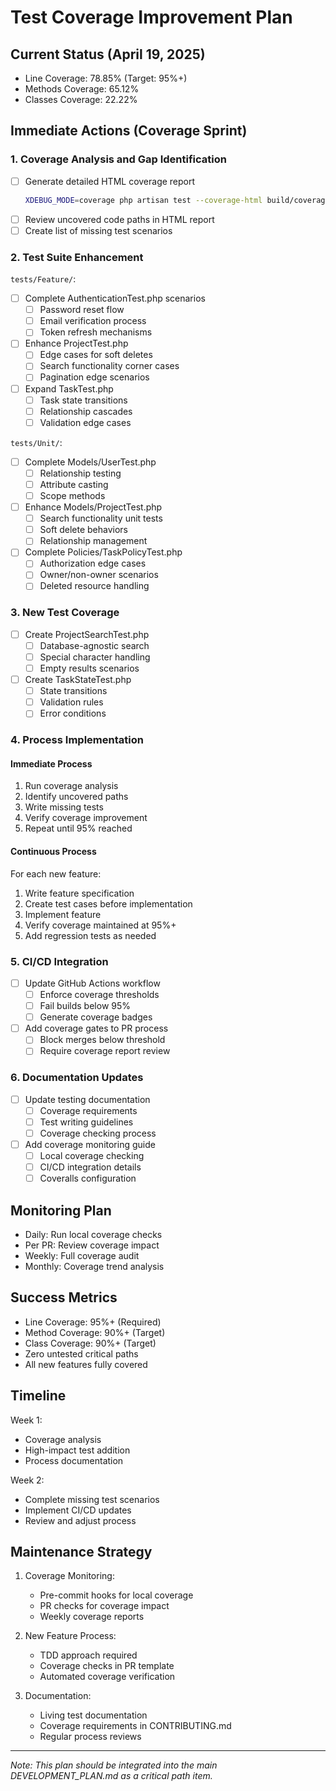 # Test Coverage Improvement Plan

## Current Status (April 19, 2025)
- Line Coverage: 78.85% (Target: 95%+)
- Methods Coverage: 65.12%
- Classes Coverage: 22.22%

## Immediate Actions (Coverage Sprint)

### 1. Coverage Analysis and Gap Identification
- [ ] Generate detailed HTML coverage report
  ```bash
  XDEBUG_MODE=coverage php artisan test --coverage-html build/coverage
  ```
- [ ] Review uncovered code paths in HTML report
- [ ] Create list of missing test scenarios

### 2. Test Suite Enhancement
`tests/Feature/`:
- [ ] Complete AuthenticationTest.php scenarios
  - [ ] Password reset flow
  - [ ] Email verification process
  - [ ] Token refresh mechanisms
- [ ] Enhance ProjectTest.php
  - [ ] Edge cases for soft deletes
  - [ ] Search functionality corner cases
  - [ ] Pagination edge scenarios
- [ ] Expand TaskTest.php
  - [ ] Task state transitions
  - [ ] Relationship cascades
  - [ ] Validation edge cases

`tests/Unit/`:
- [ ] Complete Models/UserTest.php
  - [ ] Relationship testing
  - [ ] Attribute casting
  - [ ] Scope methods
- [ ] Enhance Models/ProjectTest.php
  - [ ] Search functionality unit tests
  - [ ] Soft delete behaviors
  - [ ] Relationship management
- [ ] Complete Policies/TaskPolicyTest.php
  - [ ] Authorization edge cases
  - [ ] Owner/non-owner scenarios
  - [ ] Deleted resource handling

### 3. New Test Coverage
- [ ] Create ProjectSearchTest.php
  - [ ] Database-agnostic search
  - [ ] Special character handling
  - [ ] Empty results scenarios
- [ ] Create TaskStateTest.php
  - [ ] State transitions
  - [ ] Validation rules
  - [ ] Error conditions

### 4. Process Implementation

#### Immediate Process
1. Run coverage analysis
2. Identify uncovered paths
3. Write missing tests
4. Verify coverage improvement
5. Repeat until 95% reached

#### Continuous Process
For each new feature:
1. Write feature specification
2. Create test cases before implementation
3. Implement feature
4. Verify coverage maintained at 95%+
5. Add regression tests as needed

### 5. CI/CD Integration
- [ ] Update GitHub Actions workflow
  - [ ] Enforce coverage thresholds
  - [ ] Fail builds below 95%
  - [ ] Generate coverage badges
- [ ] Add coverage gates to PR process
  - [ ] Block merges below threshold
  - [ ] Require coverage report review

### 6. Documentation Updates
- [ ] Update testing documentation
  - [ ] Coverage requirements
  - [ ] Test writing guidelines
  - [ ] Coverage checking process
- [ ] Add coverage monitoring guide
  - [ ] Local coverage checking
  - [ ] CI/CD integration details
  - [ ] Coveralls configuration

## Monitoring Plan
- Daily: Run local coverage checks
- Per PR: Review coverage impact
- Weekly: Full coverage audit
- Monthly: Coverage trend analysis

## Success Metrics
- Line Coverage: 95%+ (Required)
- Method Coverage: 90%+ (Target)
- Class Coverage: 90%+ (Target)
- Zero untested critical paths
- All new features fully covered

## Timeline
Week 1:
- Coverage analysis
- High-impact test addition
- Process documentation

Week 2:
- Complete missing test scenarios
- Implement CI/CD updates
- Review and adjust process

## Maintenance Strategy
1. Coverage Monitoring:
   - Pre-commit hooks for local coverage
   - PR checks for coverage impact
   - Weekly coverage reports

2. New Feature Process:
   - TDD approach required
   - Coverage checks in PR template
   - Automated coverage verification

3. Documentation:
   - Living test documentation
   - Coverage requirements in CONTRIBUTING.md
   - Regular process reviews

---

*Note: This plan should be integrated into the main DEVELOPMENT_PLAN.md as a critical path item.*
